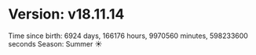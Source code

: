 # Version: v18.11.14
Time since birth: 6924 days, 166176 hours, 9970560 minutes, 598233600 seconds
Season: Summer ☀️
